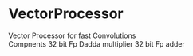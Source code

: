 # VectorProcessor
Vector Processor for fast Convolutions
<br>
Compnents 
   32 bit Fp Dadda multiplier 
   32 bit Fp adder
   
